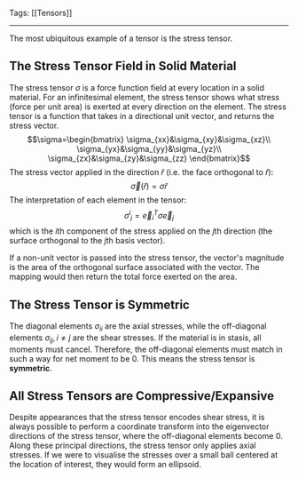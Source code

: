 Tags: [[Tensors]]
___
The most ubiquitous example of a tensor is the stress tensor. 
## The Stress Tensor Field in Solid Material
The stress tensor $\sigma$ is a force function field at every location in a solid material. For an infinitesimal element, the stress tensor shows what stress (force per unit area) is exerted at every direction on the element. The stress tensor is a function that takes in a directional unit vector, and returns the stress vector. 
$$\sigma=\begin{bmatrix}
\sigma_{xx}&\sigma_{xy}&\sigma_{xz}\\
\sigma_{yx}&\sigma_{yy}&\sigma_{yz}\\
\sigma_{zx}&\sigma_{zy}&\sigma_{zz}
\end{bmatrix}$$
The stress vector applied in the direction $\hat r$ (i.e. the face orthogonal to $\hat r$):
$$\vec{\sigma}(\hat r)=\sigma \hat{r}$$
The interpretation of each element in the tensor:
$${\sigma^{i}}_{j}=\vec{e}_i^T\sigma\vec{e}_j$$
which is the $i$th component of the stress applied on the $j$th direction (the surface orthogonal to the $j$th basis vector).

If a non-unit vector is passed into the stress tensor, the vector's magnitude is the area of the orthogonal surface associated with the vector. The mapping would then return the total force exerted on the area. 
## The Stress Tensor is Symmetric
The diagonal elements $\sigma_{ii}$ are the axial stresses, while the off-diagonal elements $\sigma_{ij},i\neq j$ are the shear stresses. If the material is in stasis, all moments must cancel. Therefore, the off-diagonal elements must match in such a way for net moment to be 0. This means the stress tensor is **symmetric**. 
## All Stress Tensors are Compressive/Expansive
Despite appearances that the stress tensor encodes shear stress, it is always possible to perform a coordinate transform into the eigenvector directions of the stress tensor, where the off-diagonal elements become 0. Along these principal directions, the stress tensor only applies axial stresses. If we were to visualise the stresses over a small ball centered at the location of interest, they would form an ellipsoid. 